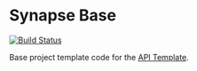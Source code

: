 # Synapse Base

[![Build Status](https://api.shippable.com/projects/53dc12af538c78ed0011d1aa/badge/master)](https://www.shippable.com/projects/53dc12af538c78ed0011d1aa)


Base project template code for the [API Template](https://github.com/synapsestudios/api-template).
